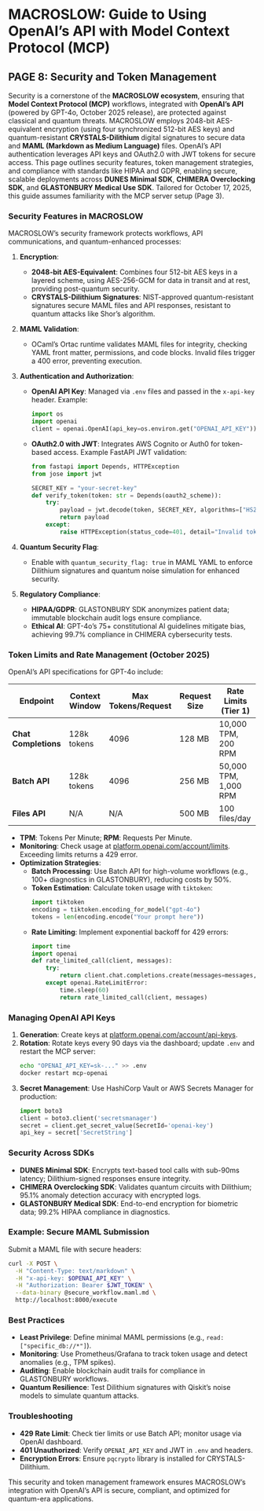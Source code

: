 # MACROSLOW: Guide to Using OpenAI’s API with Model Context Protocol (MCP)

## PAGE 8: Security and Token Management

Security is a cornerstone of the **MACROSLOW ecosystem**, ensuring that **Model Context Protocol (MCP)** workflows, integrated with **OpenAI’s API** (powered by GPT-4o, October 2025 release), are protected against classical and quantum threats. MACROSLOW employs 2048-bit AES-equivalent encryption (using four synchronized 512-bit AES keys) and quantum-resistant **CRYSTALS-Dilithium** digital signatures to secure data and **MAML (Markdown as Medium Language)** files. OpenAI’s API authentication leverages API keys and OAuth2.0 with JWT tokens for secure access. This page outlines security features, token management strategies, and compliance with standards like HIPAA and GDPR, enabling secure, scalable deployments across **DUNES Minimal SDK**, **CHIMERA Overclocking SDK**, and **GLASTONBURY Medical Use SDK**. Tailored for October 17, 2025, this guide assumes familiarity with the MCP server setup (Page 3).

### Security Features in MACROSLOW

MACROSLOW’s security framework protects workflows, API communications, and quantum-enhanced processes:

1. **Encryption**:
   - **2048-bit AES-Equivalent**: Combines four 512-bit AES keys in a layered scheme, using AES-256-GCM for data in transit and at rest, providing post-quantum security.
   - **CRYSTALS-Dilithium Signatures**: NIST-approved quantum-resistant signatures secure MAML files and API responses, resistant to quantum attacks like Shor’s algorithm.

2. **MAML Validation**:
   - OCaml’s Ortac runtime validates MAML files for integrity, checking YAML front matter, permissions, and code blocks. Invalid files trigger a 400 error, preventing execution.

3. **Authentication and Authorization**:
   - **OpenAI API Key**: Managed via `.env` files and passed in the `x-api-key` header. Example:
     ```python
     import os
     import openai
     client = openai.OpenAI(api_key=os.environ.get("OPENAI_API_KEY"))
     ```
   - **OAuth2.0 with JWT**: Integrates AWS Cognito or Auth0 for token-based access. Example FastAPI JWT validation:
     ```python
     from fastapi import Depends, HTTPException
     from jose import jwt

     SECRET_KEY = "your-secret-key"
     def verify_token(token: str = Depends(oauth2_scheme)):
         try:
             payload = jwt.decode(token, SECRET_KEY, algorithms=["HS256"])
             return payload
         except:
             raise HTTPException(status_code=401, detail="Invalid token")
     ```

4. **Quantum Security Flag**:
   - Enable with `quantum_security_flag: true` in MAML YAML to enforce Dilithium signatures and quantum noise simulation for enhanced security.

5. **Regulatory Compliance**:
   - **HIPAA/GDPR**: GLASTONBURY SDK anonymizes patient data; immutable blockchain audit logs ensure compliance.
   - **Ethical AI**: GPT-4o’s 75+ constitutional AI guidelines mitigate bias, achieving 99.7% compliance in CHIMERA cybersecurity tests.

### Token Limits and Rate Management (October 2025)

OpenAI’s API specifications for GPT-4o include:

| Endpoint          | Context Window | Max Tokens/Request | Request Size | Rate Limits (Tier 1) |
|-------------------|----------------|--------------------|--------------|----------------------|
| **Chat Completions** | 128k tokens   | 4096              | 128 MB      | 10,000 TPM, 200 RPM |
| **Batch API**     | 128k tokens   | 4096              | 256 MB      | 50,000 TPM, 1,000 RPM |
| **Files API**     | N/A           | N/A               | 500 MB      | 100 files/day       |

- **TPM**: Tokens Per Minute; **RPM**: Requests Per Minute.
- **Monitoring**: Check usage at [platform.openai.com/account/limits](https://platform.openai.com/account/limits). Exceeding limits returns a 429 error.
- **Optimization Strategies**:
  - **Batch Processing**: Use Batch API for high-volume workflows (e.g., 100+ diagnostics in GLASTONBURY), reducing costs by 50%.
  - **Token Estimation**: Calculate token usage with `tiktoken`:
    ```python
    import tiktoken
    encoding = tiktoken.encoding_for_model("gpt-4o")
    tokens = len(encoding.encode("Your prompt here"))
    ```
  - **Rate Limiting**: Implement exponential backoff for 429 errors:
    ```python
    import time
    import openai
    def rate_limited_call(client, messages):
        try:
            return client.chat.completions.create(messages=messages, model="gpt-4o-2025-10-15", max_tokens=4096)
        except openai.RateLimitError:
            time.sleep(60)
            return rate_limited_call(client, messages)
    ```

### Managing OpenAI API Keys

1. **Generation**: Create keys at [platform.openai.com/account/api-keys](https://platform.openai.com/account/api-keys).
2. **Rotation**: Rotate keys every 90 days via the dashboard; update `.env` and restart the MCP server:
   ```bash
   echo "OPENAI_API_KEY=sk-..." >> .env
   docker restart mcp-openai
   ```
3. **Secret Management**: Use HashiCorp Vault or AWS Secrets Manager for production:
   ```python
   import boto3
   client = boto3.client('secretsmanager')
   secret = client.get_secret_value(SecretId='openai-key')
   api_key = secret['SecretString']
   ```

### Security Across SDKs

- **DUNES Minimal SDK**: Encrypts text-based tool calls with sub-90ms latency; Dilithium-signed responses ensure integrity.
- **CHIMERA Overclocking SDK**: Validates quantum circuits with Dilithium; 95.1% anomaly detection accuracy with encrypted logs.
- **GLASTONBURY Medical SDK**: End-to-end encryption for biometric data; 99.2% HIPAA compliance in diagnostics.

### Example: Secure MAML Submission

Submit a MAML file with secure headers:
```bash
curl -X POST \
  -H "Content-Type: text/markdown" \
  -H "x-api-key: $OPENAI_API_KEY" \
  -H "Authorization: Bearer $JWT_TOKEN" \
  --data-binary @secure_workflow.maml.md \
  http://localhost:8000/execute
```

### Best Practices
- **Least Privilege**: Define minimal MAML permissions (e.g., `read: ["specific_db://*"]`).
- **Monitoring**: Use Prometheus/Grafana to track token usage and detect anomalies (e.g., TPM spikes).
- **Auditing**: Enable blockchain audit trails for compliance in GLASTONBURY workflows.
- **Quantum Resilience**: Test Dilithium signatures with Qiskit’s noise models to simulate quantum attacks.

### Troubleshooting
- **429 Rate Limit**: Check tier limits or use Batch API; monitor usage via OpenAI dashboard.
- **401 Unauthorized**: Verify `OPENAI_API_KEY` and JWT in `.env` and headers.
- **Encryption Errors**: Ensure `pqcrypto` library is installed for CRYSTALS-Dilithium.

This security and token management framework ensures MACROSLOW’s integration with OpenAI’s API is secure, compliant, and optimized for quantum-era applications.